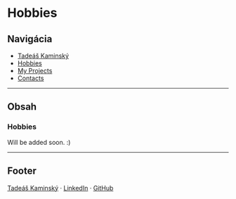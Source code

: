 # Hobbies

<!DOCTYPE html>
<html lang="en">

<head>
    <meta charset="UTF-8">
    <meta name="viewport" content="width=device-width, initial-scale=1">
    <link rel="icon" type="image/png" href="icon.png">
    <title>Hobbies</title>
</head>

## Navigácia

- [Tadeáš Kaminský](/index.html)
- [Hobbies](/hobbies.html)
- [My Projects](/my-projects.html)
- [Contacts](/contacts.html)

---

## Obsah

### Hobbies

Will be added soon. :)

---

## Footer

[Tadeáš Kaminský](https://tadeaskaminsky.github.io) · [LinkedIn](https://www.linkedin.com/in/tadeaskaminsky) · [GitHub](https://github.com/tadeaskaminsky)

</html>
